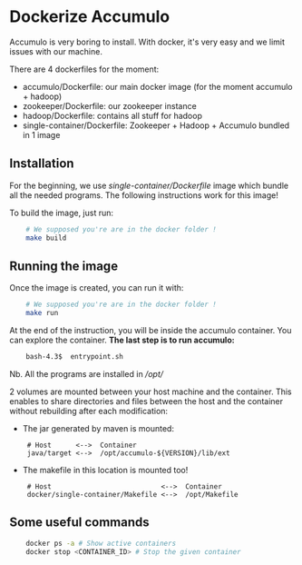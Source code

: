 # Dockerize Accumulo

Accumulo is very boring to install. With docker, it's very easy 
and we limit issues with our machine.

There are 4 dockerfiles for the moment:
 - accumulo/Dockerfile: our main docker image (for the moment accumulo + hadoop)
 - zookeeper/Dockerfile: our zookeeper instance
 - hadoop/Dockerfile: contains all stuff for hadoop
 - single-container/Dockerfile: Zookeeper + Hadoop + Accumulo bundled in 1 image

## Installation

For the beginning, we use *single-container/Dockerfile* image which bundle
all the needed programs. The following instructions work for this image!

To build the image, just run:
``` bash
    # We supposed you're are in the docker folder !
    make build
```

## Running the image

Once the image is created, you can run it with:
``` bash
    # We supposed you're are in the docker folder !
    make run
```

At the end of the instruction, you will be inside the accumulo container. You can explore the container. **The last step is to run accumulo:**
``` bash
    bash-4.3$  entrypoint.sh
```
Nb. All the programs are installed in */opt/*

2 volumes are mounted between your host machine and the container. This enables to share directories and files between the host and the container without rebuilding after each modification:
 - The jar generated by maven is mounted:
        
        # Host      <-->  Container
        java/target <-->  /opt/accumulo-${VERSION}/lib/ext

 - The makefile in this location is mounted too!
        
        # Host                           <-->  Container
        docker/single-container/Makefile <-->  /opt/Makefile


## Some useful commands
``` bash
    docker ps -a # Show active containers
    docker stop <CONTAINER_ID> # Stop the given container
```